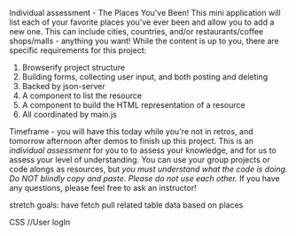 
Individual assessment - The Places You've Been! This mini application will list each of your favorite places you've ever been and allow you to add a new one. This can include cities, countries, and/or restaurants/coffee shops/malls - anything you want! While the content is up to you, there are specific requirements for this project:

1. Browserify project structure
2. Building forms, collecting user input, and both posting and deleting
3. Backed by json-server
4. A component to list the resource
5. A component to build the HTML representation of a resource
6. All coordinated by main.js

Timeframe - you will have this today while you're not in retros, and tomorrow afternoon after demos to finish up this project. This is an *individual assessment* for you to to assess your knowledge, and for us to assess your level of understanding. You can use your group projects or code alongs as resources, but _you must understand what the code is doing. Do NOT blindly copy and paste_. *Please do not use each other.* If you have any questions, please feel free to ask an instructor!


stretch goals:
have fetch pull related table data based on places

CSS
//User logIn